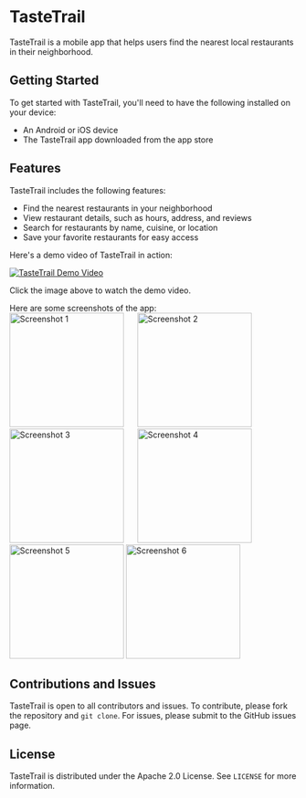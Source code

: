 # TasteTrail

TasteTrail is a mobile app that helps users find the nearest local restaurants in their neighborhood.

## Getting Started

To get started with TasteTrail, you'll need to have the following installed on your device:
- An Android or iOS device
- The TasteTrail app downloaded from the app store

## Features

TasteTrail includes the following features:
- Find the nearest restaurants in your neighborhood
- View restaurant details, such as hours, address, and reviews
- Search for restaurants by name, cuisine, or location
- Save your favorite restaurants for easy access

Here's a demo video of TasteTrail in action:

[![TasteTrail Demo Video](https://img.youtube.com/vi/q9TpF-Nnkdw/0.jpg)](https://github.com/USERNAME/REPOSITORY/raw/main/VIDEO-FILE.mp4)

Click the image above to watch the demo video.

Here are some screenshots of the app:
<br>
<img src="https://raw.githubusercontent.com/gaelxxl34/E-commerce-Images/blob/main/6.jpg" alt="Screenshot 1" width="200" style="margin-right: 20px;">
<img src="https://raw.githubusercontent.com/gaelxxl34/E-commerce-Images/blob/main/4%20(2).jpg" alt="Screenshot 2" width="200" style="margin-right: 20px;">
<img src="https://raw.githubusercontent.com/gaelxxl34/E-commerce-Images/blob/main/3%20(2).jpg" alt="Screenshot 3" width="200" style="margin-right: 20px;">
<img src="https://raw.githubusercontent.com/gaelxxl34/E-commerce-Images/blob/main/5.jpg" alt="Screenshot 4" width="200">
<img src="https://raw.githubusercontent.com/gaelxxl34/E-commerce-Images/blob/main/1.jpg" alt="Screenshot 5" width="200">
<img src="https://raw.githubusercontent.com/gaelxxl34/E-commerce-Images/blob/main/2.jpg" alt="Screenshot 6" width="200">

## Contributions and Issues

TasteTrail is open to all contributors and issues. To contribute, please fork the repository and `git clone`. For issues, please submit to the GitHub issues page.

## License

TasteTrail is distributed under the Apache 2.0 License. See `LICENSE` for more information.

